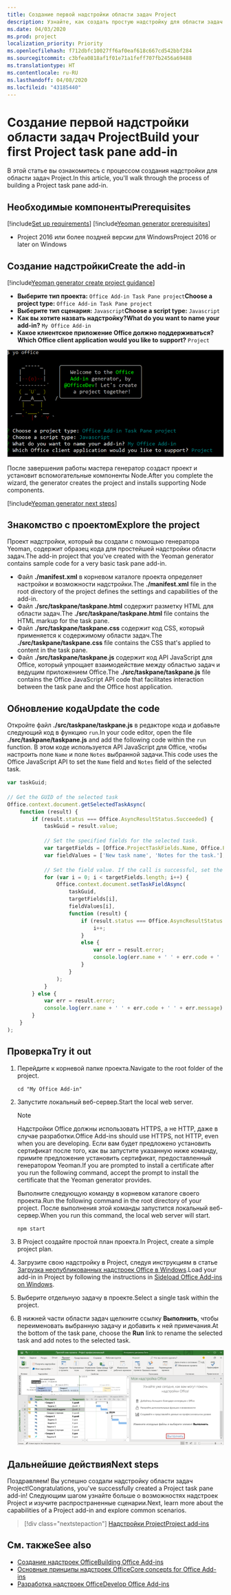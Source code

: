 ```yaml
---
title: Создание первой надстройки области задач Project
description: Узнайте, как создать простую надстройку для области задач Project, используя API JS для Office.
ms.date: 04/03/2020
ms.prod: project
localization_priority: Priority
ms.openlocfilehash: f712dbfc10027ff6af0eaf618c667cd542bbf284
ms.sourcegitcommit: c3bfea0818af1f01e71a1feff707fb2456a69488
ms.translationtype: HT
ms.contentlocale: ru-RU
ms.lasthandoff: 04/08/2020
ms.locfileid: "43185440"
---
```

# <a name="build-your-first-project-task-pane-add-in"></a><span data-ttu-id="bb1aa-103">Создание первой надстройки области задач Project</span><span class="sxs-lookup"><span data-stu-id="bb1aa-103">Build your first Project task pane add-in</span></span>

<span data-ttu-id="bb1aa-104">В этой статье вы ознакомитесь с процессом создания надстройки для области задач Project.</span><span class="sxs-lookup"><span data-stu-id="bb1aa-104">In this article, you'll walk through the process of building a Project task pane add-in.</span></span>

## <a name="prerequisites"></a><span data-ttu-id="bb1aa-105">Необходимые компоненты</span><span class="sxs-lookup"><span data-stu-id="bb1aa-105">Prerequisites</span></span>

[!include[Set up requirements](../includes/set-up-dev-environment-beforehand.md)]
[!include[Yeoman generator prerequisites](../includes/quickstart-yo-prerequisites.md)]

- <span data-ttu-id="bb1aa-106">Project 2016 или более поздней версии для Windows</span><span class="sxs-lookup"><span data-stu-id="bb1aa-106">Project 2016 or later on Windows</span></span>

## <a name="create-the-add-in"></a><span data-ttu-id="bb1aa-107">Создание надстройки</span><span class="sxs-lookup"><span data-stu-id="bb1aa-107">Create the add-in</span></span>

[!include[Yeoman generator create project guidance](../includes/yo-office-command-guidance.md)]

- <span data-ttu-id="bb1aa-108">**Выберите тип проекта:** `Office Add-in Task Pane project`</span><span class="sxs-lookup"><span data-stu-id="bb1aa-108">**Choose a project type:** `Office Add-in Task Pane project`</span></span>
- <span data-ttu-id="bb1aa-109">**Выберите тип сценария:** `Javascript`</span><span class="sxs-lookup"><span data-stu-id="bb1aa-109">**Choose a script type:** `Javascript`</span></span>
- <span data-ttu-id="bb1aa-110">**Как вы хотите назвать надстройку?**</span><span class="sxs-lookup"><span data-stu-id="bb1aa-110">**What do you want to name your add-in?**</span></span> `My Office Add-in`
- <span data-ttu-id="bb1aa-111">**Какое клиентское приложение Office должно поддерживаться?**</span><span class="sxs-lookup"><span data-stu-id="bb1aa-111">**Which Office client application would you like to support?**</span></span> `Project`

![Снимок экрана с вопросами и ответами в генераторе Yeoman](../images/yo-office-project.png)

<span data-ttu-id="bb1aa-113">После завершения работы мастера генератор создаст проект и установит вспомогательные компоненты Node.</span><span class="sxs-lookup"><span data-stu-id="bb1aa-113">After you complete the wizard, the generator creates the project and installs supporting Node components.</span></span>

[!include[Yeoman generator next steps](../includes/yo-office-next-steps.md)]

## <a name="explore-the-project"></a><span data-ttu-id="bb1aa-114">Знакомство с проектом</span><span class="sxs-lookup"><span data-stu-id="bb1aa-114">Explore the project</span></span>

<span data-ttu-id="bb1aa-115">Проект надстройки, который вы создали с помощью генератора Yeoman, содержит образец кода для простейшей надстройки области задач.</span><span class="sxs-lookup"><span data-stu-id="bb1aa-115">The add-in project that you've created with the Yeoman generator contains sample code for a very basic task pane add-in.</span></span> 

- <span data-ttu-id="bb1aa-116">Файл **./manifest.xml** в корневом каталоге проекта определяет настройки и возможности надстройки.</span><span class="sxs-lookup"><span data-stu-id="bb1aa-116">The **./manifest.xml** file in the root directory of the project defines the settings and capabilities of the add-in.</span></span>
- <span data-ttu-id="bb1aa-117">Файл **./src/taskpane/taskpane.html** содержит разметку HTML для области задач.</span><span class="sxs-lookup"><span data-stu-id="bb1aa-117">The **./src/taskpane/taskpane.html** file contains the HTML markup for the task pane.</span></span>
- <span data-ttu-id="bb1aa-118">Файл **./src/taskpane/taskpane.css** содержит код CSS, который применяется к содержимому области задач.</span><span class="sxs-lookup"><span data-stu-id="bb1aa-118">The **./src/taskpane/taskpane.css** file contains the CSS that's applied to content in the task pane.</span></span>
- <span data-ttu-id="bb1aa-119">Файл **./src/taskpane/taskpane.js** содержит код API JavaScript для Office, который упрощает взаимодействие между областью задач и ведущим приложением Office.</span><span class="sxs-lookup"><span data-stu-id="bb1aa-119">The **./src/taskpane/taskpane.js** file contains the Office JavaScript API code that facilitates interaction between the task pane and the Office host application.</span></span>

## <a name="update-the-code"></a><span data-ttu-id="bb1aa-120">Обновление кода</span><span class="sxs-lookup"><span data-stu-id="bb1aa-120">Update the code</span></span>

<span data-ttu-id="bb1aa-121">Откройте файл **./src/taskpane/taskpane.js** в редакторе кода и добавьте следующий код в функцию `run`.</span><span class="sxs-lookup"><span data-stu-id="bb1aa-121">In your code editor, open the file **./src/taskpane/taskpane.js** and add the following code within the `run` function.</span></span> <span data-ttu-id="bb1aa-122">В этом коде используется API JavaScript для Office, чтобы настроить поле `Name` и поле `Notes` выбранной задачи.</span><span class="sxs-lookup"><span data-stu-id="bb1aa-122">This code uses the Office JavaScript API to set the `Name` field and `Notes` field of the selected task.</span></span>

```js
var taskGuid;

// Get the GUID of the selected task
Office.context.document.getSelectedTaskAsync(
    function (result) {
        if (result.status === Office.AsyncResultStatus.Succeeded) {
            taskGuid = result.value;

            // Set the specified fields for the selected task.
            var targetFields = [Office.ProjectTaskFields.Name, Office.ProjectTaskFields.Notes];
            var fieldValues = ['New task name', 'Notes for the task.'];

            // Set the field value. If the call is successful, set the next field.
            for (var i = 0; i < targetFields.length; i++) {
                Office.context.document.setTaskFieldAsync(
                    taskGuid,
                    targetFields[i],
                    fieldValues[i],
                    function (result) {
                        if (result.status === Office.AsyncResultStatus.Succeeded) {
                            i++;
                        }
                        else {
                            var err = result.error;
                            console.log(err.name + ' ' + err.code + ' ' + err.message);
                        }
                    }
                );
            }
        } else {
            var err = result.error;
            console.log(err.name + ' ' + err.code + ' ' + err.message);
        }
    }
);
```

## <a name="try-it-out"></a><span data-ttu-id="bb1aa-123">Проверка</span><span class="sxs-lookup"><span data-stu-id="bb1aa-123">Try it out</span></span>

1. <span data-ttu-id="bb1aa-124">Перейдите к корневой папке проекта.</span><span class="sxs-lookup"><span data-stu-id="bb1aa-124">Navigate to the root folder of the project.</span></span>

    ```command&nbsp;line
    cd "My Office Add-in"
    ```

2. <span data-ttu-id="bb1aa-125">Запустите локальный веб-сервер.</span><span class="sxs-lookup"><span data-stu-id="bb1aa-125">Start the local web server.</span></span>

    > [!NOTE]
    > <span data-ttu-id="bb1aa-126">Надстройки Office должны использовать HTTPS, а не HTTP, даже в случае разработки.</span><span class="sxs-lookup"><span data-stu-id="bb1aa-126">Office Add-ins should use HTTPS, not HTTP, even when you are developing.</span></span> <span data-ttu-id="bb1aa-127">Если вам будет предложено установить сертификат после того, как вы запустите указанную ниже команду, примите предложение установить сертификат, предоставленный генератором Yeoman.</span><span class="sxs-lookup"><span data-stu-id="bb1aa-127">If you are prompted to install a certificate after you run the following command, accept the prompt to install the certificate that the Yeoman generator provides.</span></span>

    <span data-ttu-id="bb1aa-128">Выполните следующую команду в корневом каталоге своего проекта.</span><span class="sxs-lookup"><span data-stu-id="bb1aa-128">Run the following command in the root directory of your project.</span></span> <span data-ttu-id="bb1aa-129">После выполнения этой команды запустится локальный веб-сервер.</span><span class="sxs-lookup"><span data-stu-id="bb1aa-129">When you run this command, the local web server will start.</span></span>

    ```command&nbsp;line
    npm start
    ```

3. <span data-ttu-id="bb1aa-130">В Project создайте простой план проекта.</span><span class="sxs-lookup"><span data-stu-id="bb1aa-130">In Project, create a simple project plan.</span></span>

4. <span data-ttu-id="bb1aa-131">Загрузите свою надстройку в Project, следуя инструкциям в статье [Загрузка неопубликованных надстроек Office в Windows](../testing/create-a-network-shared-folder-catalog-for-task-pane-and-content-add-ins.md).</span><span class="sxs-lookup"><span data-stu-id="bb1aa-131">Load your add-in in Project by following the instructions in [Sideload Office Add-ins on Windows](../testing/create-a-network-shared-folder-catalog-for-task-pane-and-content-add-ins.md).</span></span>

5. <span data-ttu-id="bb1aa-132">Выберите отдельную задачу в проекте.</span><span class="sxs-lookup"><span data-stu-id="bb1aa-132">Select a single task within the project.</span></span>

6. <span data-ttu-id="bb1aa-133">В нижней части области задач щелкните ссылку **Выполнить**, чтобы переименовать выбранную задачу и добавить к ней примечания.</span><span class="sxs-lookup"><span data-stu-id="bb1aa-133">At the bottom of the task pane, choose the **Run** link to rename the selected task and add notes to the selected task.</span></span>

    ![Снимок экрана: приложение Project с загруженной надстройкой области задач](../images/project-quickstart-addin-1.png)

## <a name="next-steps"></a><span data-ttu-id="bb1aa-135">Дальнейшие действия</span><span class="sxs-lookup"><span data-stu-id="bb1aa-135">Next steps</span></span>

<span data-ttu-id="bb1aa-136">Поздравляем! Вы успешно создали надстройку области задач Project!</span><span class="sxs-lookup"><span data-stu-id="bb1aa-136">Congratulations, you've successfully created a Project task pane add-in!</span></span> <span data-ttu-id="bb1aa-137">Следующим шагом узнайте больше о возможностях надстроек Project и изучите распространенные сценарии.</span><span class="sxs-lookup"><span data-stu-id="bb1aa-137">Next, learn more about the capabilities of a Project add-in and explore common scenarios.</span></span>

> [!div class="nextstepaction"]
> [<span data-ttu-id="bb1aa-138">Надстройки Project</span><span class="sxs-lookup"><span data-stu-id="bb1aa-138">Project add-ins</span></span>](../project/project-add-ins.md)

## <a name="see-also"></a><span data-ttu-id="bb1aa-139">См. также</span><span class="sxs-lookup"><span data-stu-id="bb1aa-139">See also</span></span>

- [<span data-ttu-id="bb1aa-140">Создание надстроек Office</span><span class="sxs-lookup"><span data-stu-id="bb1aa-140">Building Office Add-ins</span></span>](../overview/office-add-ins-fundamentals.md)
- [<span data-ttu-id="bb1aa-141">Основные принципы надстроек Office</span><span class="sxs-lookup"><span data-stu-id="bb1aa-141">Core concepts for Office Add-ins</span></span>](../overview/core-concepts-office-add-ins.md)
- [<span data-ttu-id="bb1aa-142">Разработка надстроек Office</span><span class="sxs-lookup"><span data-stu-id="bb1aa-142">Develop Office Add-ins</span></span>](../develop/develop-overview.md)
